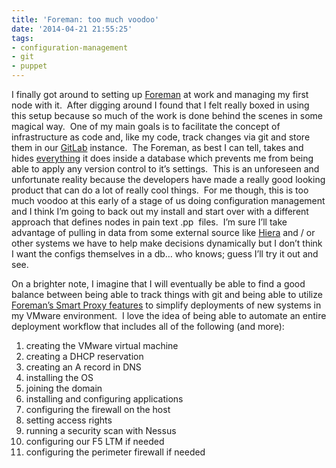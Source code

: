 ```yaml
---
title: 'Foreman: too much voodoo'
date: '2014-04-21 21:55:25'
tags:
- configuration-management
- git
- puppet
---
```



I finally got around to setting up [Foreman](http://bit.ly/1eXLC65) at work and managing my first node with it.  After digging around I found that I felt really boxed in using this setup because so much of the work is done behind the scenes in some magical way.  One of my main goals is to facilitate the concept of infrastructure as code and, like my code, track changes via git and store them in our [GitLab](http://bit.ly/1eXPDY8) instance.  The Foreman, as best I can tell, takes and hides <span style="text-decoration: underline">everything</span> it does inside a database which prevents me from being able to apply any version control to it’s settings.  This is an unforeseen and unfortunate reality because the developers have made a really good looking product that can do a lot of really cool things.  For me though, this is too much voodoo at this early of a stage of us doing configuration management and I think I’m going to back out my install and start over with a different approach that defines nodes in pain text .pp  files.  I’m sure I’ll take advantage of pulling in data from some external source like [Hiera](http://bit.ly/1eXM6cm) and / or other systems we have to help make decisions dynamically but I don’t think I want the configs themselves in a db… who knows; guess I’ll try it out and see.

On a brighter note, I imagine that I will eventually be able to find a good balance between being able to track things with git and being able to utilize [Foreman’s Smart Proxy features](http://bit.ly/1eXNlbq) to simplify deployments of new systems in my VMware environment.  I love the idea of being able to automate an entire deployment workflow that includes all of the following (and more):

1. creating the VMware virtual machine
2. creating a DHCP reservation
3. creating an A record in DNS
4. installing the OS
5. joining the domain
6. installing and configuring applications
7. configuring the firewall on the host
8. setting access rights
9. running a security scan with Nessus
10. configuring our F5 LTM if needed
11. configuring the perimeter firewall if needed

 



